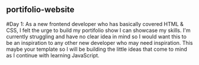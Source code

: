 ## portifolio-website

#Day 1: 
As a new frontend developer who has basically covered HTML & CSS, I felt the urge to build my portifolio show I can showcase my skills.
I'm currently struggling and have no clear idea in mind so I would want this to be an inspiration to any other new developer who may need inspiration.
This maybe your template so I will be building the little ideas that come to mind as I continue with learning JavaScript.
